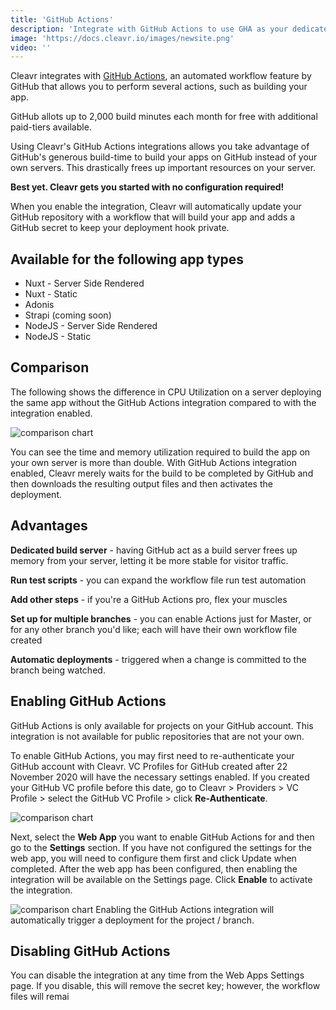 ```yaml
---
title: 'GitHub Actions'
description: 'Integrate with GitHub Actions to use GHA as your dedicated build server.'
image: 'https://docs.cleavr.io/images/newsite.png'
video: ''
---
```


Cleavr integrates with [GitHub Actions](https://github.com/features/actions), an automated workflow feature by GitHub that allows 
you to perform several actions, such as building your app. 

<base-info>
GitHub allots up to 2,000 build minutes each month for free with additional paid-tiers available. 
</base-info>

Using Cleavr's GitHub Actions integrations allows you take advantage of GitHub's generous build-time to build your apps on GitHub 
instead of your own servers. This drastically frees up important resources on your server. 

**Best yet. Cleavr gets you started with no configuration required!**

When you enable the integration, Cleavr will automatically update your GitHub repository with a workflow that will build 
your app and adds a GitHub secret to keep your deployment hook private. 

## Available for the following app types
- Nuxt - Server Side Rendered
- Nuxt - Static
- Adonis
- Strapi (coming soon) 
- NodeJS - Server Side Rendered
- NodeJS - Static

## Comparison
The following shows the difference in CPU Utilization on a server deploying the same app without the GitHub Actions integration 
compared to with the integration enabled. 

<img src="/images/deploy-compare.png" alt="comparison chart" />

You can see the time and memory utilization required to build the app on your own server is more than double. With GitHub 
Actions integration enabled, Cleavr merely waits for the build to be completed by GitHub and then downloads the resulting 
output files and then activates the deployment. 

## Advantages

**Dedicated build server** - having GitHub act as a build server frees up memory from your server, letting it be more 
stable for visitor traffic. 

**Run test scripts** - you can expand the workflow file run test automation 

**Add other steps** - if you're a GitHub Actions pro, flex your muscles

**Set up for multiple branches** - you can enable Actions just for Master, or for any other branch you'd like; 
each will have their own workflow file created

**Automatic deployments** - triggered when a change is committed to the branch being watched. 

## Enabling GitHub Actions

<base-info>
GitHub Actions is only available for projects on your GitHub account. This integration is not available for public repositories 
that are not your own. 
</base-info>

To enable GitHub Actions, you may first need to re-authenticate your GitHub account with Cleavr. VC Profiles for GitHub 
created after 22 November 2020 will have the necessary settings enabled. If you created your GitHub VC profile before this date, 
go to Cleavr > Providers > VC Profile > select the GitHub VC Profile > click **Re-Authenticate**.  

<img src="/images/mceclip0.png" alt="comparison chart" />

Next, select the **Web App** you want to enable GitHub Actions for and then go to the **Settings** section. If you have 
not configured the settings for the web app, you will need to configure them first and click Update when completed. After 
the web app has been configured, then enabling the integration will be available on the Settings page. Click **Enable** to activate the integration. 

<img src="/images/mceclip1.png" alt="comparison chart" />


<base-alert>
Enabling the GitHub Actions integration will automatically trigger a deployment for the project / branch. 
</base-alert>

## Disabling GitHub Actions
You can disable the integration at any time from the Web Apps Settings page. If you disable, this will remove the secret key; 
however, the workflow files will remai

